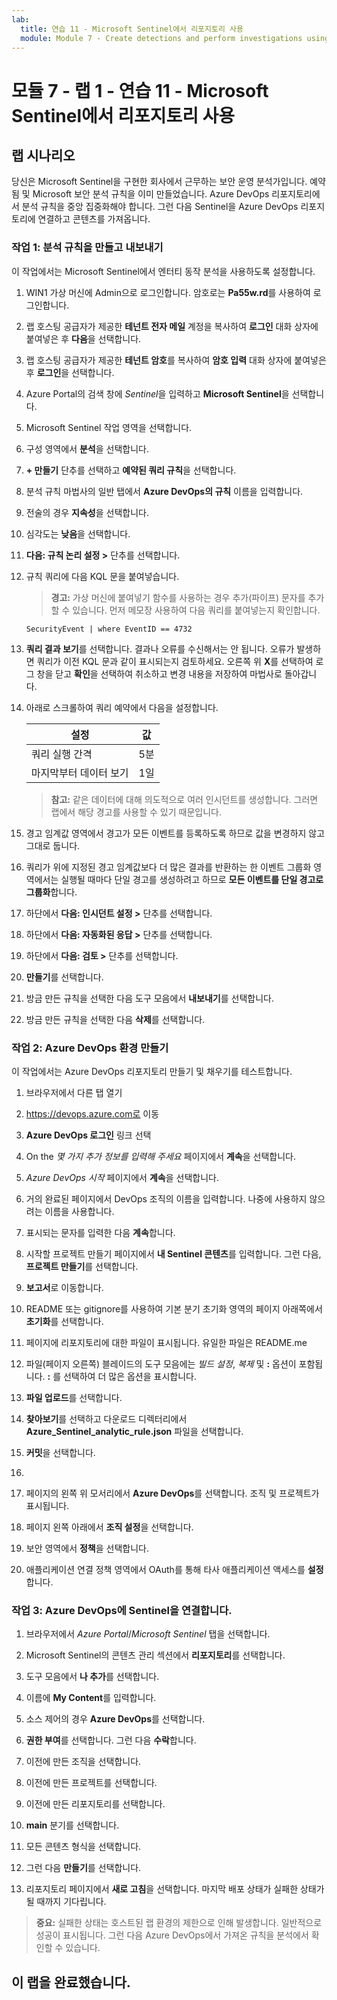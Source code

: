 ```yaml
---
lab:
  title: 연습 11 - Microsoft Sentinel에서 리포지토리 사용
  module: Module 7 - Create detections and perform investigations using Microsoft Sentinel
---
```


# <a name="module-7---lab-1---exercise-11---use-repositories-in-microsoft-sentinel"></a>모듈 7 - 랩 1 - 연습 11 - Microsoft Sentinel에서 리포지토리 사용

## <a name="lab-scenario"></a>랩 시나리오

당신은 Microsoft Sentinel을 구현한 회사에서 근무하는 보안 운영 분석가입니다. 예약됨 및 Microsoft 보안 분석 규칙을 이미 만들었습니다.  Azure DevOps 리포지토리에서 분석 규칙을 중앙 집중화해야 합니다.  그런 다음 Sentinel을 Azure DevOps 리포지토리에 연결하고 콘텐츠를 가져옵니다. 


### <a name="task-1-create-and-export-an-analytical-rule"></a>작업 1: 분석 규칙을 만들고 내보내기

이 작업에서는 Microsoft Sentinel에서 엔터티 동작 분석을 사용하도록 설정합니다.

1. WIN1 가상 머신에 Admin으로 로그인합니다. 암호로는 **Pa55w.rd**를 사용하여 로그인합니다.  

1. 랩 호스팅 공급자가 제공한 **테넌트 전자 메일** 계정을 복사하여 **로그인** 대화 상자에 붙여넣은 후 **다음**을 선택합니다.

1. 랩 호스팅 공급자가 제공한 **테넌트 암호**를 복사하여 **암호 입력** 대화 상자에 붙여넣은 후 **로그인**을 선택합니다.

1. Azure Portal의 검색 창에 *Sentinel*을 입력하고 **Microsoft Sentinel**을 선택합니다.

1. Microsoft Sentinel 작업 영역을 선택합니다.

1. 구성 영역에서 **분석**을 선택합니다.

1. **+ 만들기** 단추를 선택하고 **예약된 쿼리 규칙**을 선택합니다.

1. 분석 규칙 마법사의 일반 탭에서 **Azure DevOps의 규칙** 이름을 입력합니다.

1. 전술의 경우 **지속성**을 선택합니다.

1. 심각도는 **낮음**을 선택합니다.

1. **다음: 규칙 논리 설정 >** 단추를 선택합니다.

1. 규칙 쿼리에 다음 KQL 문을 붙여넣습니다.

    >**경고:** 가상 머신에 붙여넣기 함수를 사용하는 경우 추가(파이프) 문자를 추가할 수 있습니다. 먼저 메모장 사용하여 다음 쿼리를 붙여넣는지 확인합니다.

    ```KQL
    SecurityEvent | where EventID == 4732
    ```

1. **쿼리 결과 보기**를 선택합니다. 결과나 오류를 수신해서는 안 됩니다. 오류가 발생하면 쿼리가 이전 KQL 문과 같이 표시되는지 검토하세요. 오른쪽 위 **X**를 선택하여 로그 창을 닫고 **확인**을 선택하여 취소하고 변경 내용을 저장하여 마법사로 돌아갑니다.


1. 아래로 스크롤하여 쿼리 예약에서 다음을 설정합니다.

    |설정|값|
    |---|---|
    |쿼리 실행 간격|5분|
    |마지막부터 데이터 보기|1일|

    >**참고:** 같은 데이터에 대해 의도적으로 여러 인시던트를 생성합니다. 그러면 랩에서 해당 경고를 사용할 수 있기 때문입니다.

1. 경고 임계값 영역에서 경고가 모든 이벤트를 등록하도록 하므로 값을 변경하지 않고 그대로 둡니다.

1. 쿼리가 위에 지정된 경고 임계값보다 더 많은 결과를 반환하는 한 이벤트 그룹화 영역에서는 실행될 때마다 단일 경고를 생성하려고 하므로 **모든 이벤트를 단일 경고로 그룹화**합니다.

1. 하단에서 **다음: 인시던트 설정 >** 단추를 선택합니다. 

1. 하단에서 **다음: 자동화된 응답 >** 단추를 선택합니다.

1. 하단에서 **다음: 검토 >** 단추를 선택합니다.
 
1. **만들기**를 선택합니다.

1. 방금 만든 규칙을 선택한 다음 도구 모음에서 **내보내기**를 선택합니다.

1. 방금 만든 규칙을 선택한 다음 **삭제**를 선택합니다.

### <a name="task-2-create-our-azure-devops-environment"></a>작업 2: Azure DevOps 환경 만들기

이 작업에서는 Azure DevOps 리포지토리 만들기 및 채우기를 테스트합니다.

1. 브라우저에서 다른 탭 열기
1. https://devops.azure.com로 이동
1. **Azure DevOps 로그인** 링크 선택
1. On the *몇 가지 추가 정보를 입력해 주세요* 페이지에서 **계속**을 선택합니다.
1. *Azure DevOps 시작* 페이지에서 **계속**을 선택합니다.
1. 거의 완료된 페이지에서 DevOps 조직의 이름을 입력합니다.  나중에 사용하지 않으려는 이름을 사용합니다.  

1. 표시되는 문자를 입력한 다음 **계속**합니다.
1. 시작할 프로젝트 만들기 페이지에서 **내 Sentinel 콘텐츠**를 입력합니다. 그런 다음, **프로젝트 만들기**를 선택합니다.
1. **보고서**로 이동합니다.
1. README 또는 gitignore를 사용하여 기본 분기 초기화 영역의 페이지 아래쪽에서 **초기화**를 선택합니다.
1. 페이지에 리포지토리에 대한 파일이 표시됩니다.  유일한 파일은 README.me
1. 파일(페이지 오른쪽) 블레이드의 도구 모음에는 *빌드 설정*, *복제* 및 **:** 옵션이 포함됩니다.  **:** 를 선택하여 더 많은 옵션을 표시합니다.
1. **파일 업로드**를 선택합니다.
1. **찾아보기**를 선택하고 다운로드 디렉터리에서 **Azure_Sentinel_analytic_rule.json** 파일을 선택합니다.
1. **커밋**을 선택합니다.
1. 
1. 페이지의 왼쪽 위 모서리에서 **Azure DevOps**를 선택합니다.  조직 및 프로젝트가 표시됩니다.
1. 페이지 왼쪽 아래에서 **조직 설정**을 선택합니다.
1. 보안 영역에서 **정책**을 선택합니다.
1. 애플리케이션 연결 정책 영역에서 OAuth를 통해 타사 애플리케이션 액세스를 **설정**합니다. 


### <a name="task-3-connect-sentinel-to-azure-devops"></a>작업 3: Azure DevOps에 Sentinel을 연결합니다.

1. 브라우저에서 *Azure Portal*/*Microsoft Sentinel* 탭을 선택합니다.
1. Microsoft Sentinel의 콘텐츠 관리 섹션에서 **리포지토리**를 선택합니다.
1. 도구 모음에서 **나 추가**를 선택합니다.
1. 이름에 **My Content**를 입력합니다.
1. 소스 제어의 경우 **Azure DevOps**를 선택합니다.
1. **권한 부여**를 선택합니다.  그런 다음 **수락**합니다.
1. 이전에 만든 조직을 선택합니다.
1. 이전에 만든 프로젝트를 선택합니다.
1. 이전에 만든 리포지토리를 선택합니다.
1. **main** 분기를 선택합니다.
1. 모든 콘텐츠 형식을 선택합니다.
1. 그런 다음 **만들기**를 선택합니다.


1. 리포지토리 페이지에서 **새로 고침**을 선택합니다.  마지막 배포 상태가 실패한 상태가 될 때까지 기다립니다.   

>**중요:** 실패한 상태는 호스트된 랩 환경의 제한으로 인해 발생합니다. 일반적으로 성공이 표시됩니다. 그런 다음 Azure DevOps에서 가져온 규칙을 분석에서 확인할 수 있습니다. 


## <a name="you-have-completed-the-lab"></a>이 랩을 완료했습니다.
